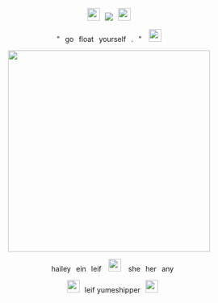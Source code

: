 <p align= "center"> <p align="center"> <img src= "https://cdn.discordapp.com/emojis/1201013288855675030.gif?size=28&quality=lossless" width="25">⠀<img src= "https://komarev.com/ghpvc/?username=hhaileykin&label&color=red&label=angels" </p>⠀<img src= "https://cdn.discordapp.com/emojis/1201013696009343087.gif?size=28&quality=lossless" width="25">

<p align="center">"⠀go⠀float⠀yourself⠀.⠀"⠀ <img src= "https://cdn.discordapp.com/emojis/1201905205885800489.gif?size=28&quality=lossless"width="25"> </p> 
<p align= "center"> <img src= "https://64.media.tumblr.com/d0bf21488aa16826209c000e913bfe57/a97ee1baeaa45d9f-0a/s1280x1920/eebde66ff50e7824295071f65ee8672c645f7deb.pnj"width="400"> </p>

<p align="center"> hailey⠀ein⠀leif⠀ <img src= "https://cdn.discordapp.com/emojis/1201905280540221450.gif?size=28&quality=lossless"width="25"> ⠀she⠀her⠀any</p> 

<p align="center"> <img src= "https://cdn.discordapp.com/emojis/1211035904299368468.gif?size=28&quality=lossless"width="25">⠀leif yumeshipper⠀<img src= "https://cdn.discordapp.com/emojis/1201905307115061279.gif?size=28&quality=lossless"width="25"> </p> 
